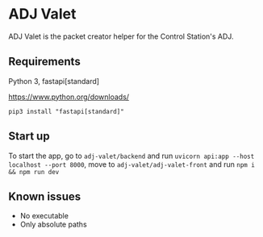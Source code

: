 # ADJ Valet

ADJ Valet is the packet creator helper for the Control Station's ADJ.

## Requirements

Python 3, fastapi\[standard\]

https://www.python.org/downloads/

```
pip3 install "fastapi[standard]"
```

## Start up

To start the app, go to `adj-valet/backend` and run `uvicorn api:app --host localhost --port 8000`, move to `adj-valet/adj-valet-front` and run `npm i && npm run dev`

## Known issues

- No executable
- Only absolute paths
